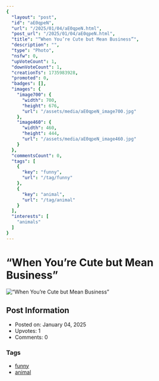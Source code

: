 ```yaml
---
{
  "layout": "post",
  "id": "aE0qpeN",
  "url": "/2025/01/04/aE0qpeN.html",
  "post_url": "/2025/01/04/aE0qpeN.html",
  "title": "“When You’re Cute but Mean Business”",
  "description": "",
  "type": "Photo",
  "nsfw": 0,
  "upVoteCount": 1,
  "downVoteCount": 1,
  "creationTs": 1735983928,
  "promoted": 0,
  "badges": [],
  "images": {
    "image700": {
      "width": 700,
      "height": 676,
      "url": "/assets/media/aE0qpeN_image700.jpg"
    },
    "image460": {
      "width": 460,
      "height": 444,
      "url": "/assets/media/aE0qpeN_image460.jpg"
    }
  },
  "commentsCount": 0,
  "tags": [
    {
      "key": "funny",
      "url": "/tag/funny"
    },
    {
      "key": "animal",
      "url": "/tag/animal"
    }
  ],
  "interests": [
    "animals"
  ]
}
---
```


# “When You’re Cute but Mean Business”

![“When You’re Cute but Mean Business”](/assets/media/aE0qpeN_image700.jpg)

## Post Information

- Posted on: January 04, 2025
- Upvotes: 1
- Comments: 0

### Tags

- [funny](/tag/funny)
- [animal](/tag/animal)
